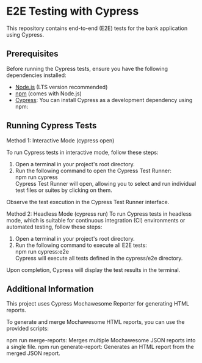 # E2E Testing with Cypress

This repository contains end-to-end (E2E) tests for the bank application using Cypress.

## Prerequisites

Before running the Cypress tests, ensure you have the following dependencies installed:

- [Node.js](https://nodejs.org/) (LTS version recommended)
- [npm](https://www.npmjs.com/) (comes with Node.js)
- [Cypress](https://www.cypress.io/): You can install Cypress as a development dependency using npm:

## Running Cypress Tests

Method 1: Interactive Mode (cypress open)

To run Cypress tests in interactive mode, follow these steps:

1. Open a terminal in your project's root directory.
2. Run the following command to open the Cypress Test Runner:<br>
   npm run cypress<br>
   Cypress Test Runner will open, allowing you to select and run individual test files or suites by clicking on them.

Observe the test execution in the Cypress Test Runner interface.

Method 2: Headless Mode (cypress run)
To run Cypress tests in headless mode, which is suitable for continuous integration (CI) environments or automated testing, follow these steps:

1. Open a terminal in your project's root directory.
2. Run the following command to execute all E2E tests:<br>
   npm run cypress:e2e<br>
   Cypress will execute all tests defined in the cypress/e2e directory.

Upon completion, Cypress will display the test results in the terminal.

## Additional Information
This project uses Cypress Mochawesome Reporter for generating HTML reports.

To generate and merge Mochawesome HTML reports, you can use the provided scripts:

npm run merge-reports: Merges multiple Mochawesome JSON reports into a single file.
npm run generate-report: Generates an HTML report from the merged JSON report.
